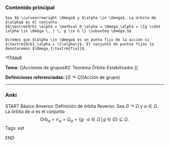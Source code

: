 ### Contenido principal

```ad-Formal
Sea $G \curvearrowright \Omega$ y $\alpha \in \Omega$. La órbita de $\alpha$ es el conjunto
$$\textrm{Orb}_\alpha = \mathcal O_\alpha = \Omega_\alpha = \{g \cdot \alpha \in \Omega \, | \, g \in G \} \subseteq \Omega.$$

Diremos que $\alpha \in \Omega$ es un punto fijo de la acción si $\textrm{Orb}_\alpha = \{\alpha\}$. El conjunto de puntos fijos lo denotaremos $\Omega_{\textrm{fix}}$.
```

^f7dde6

**Tema:** [[Acciones de grupos#2. Teorema Órbita-Estabilizador.]]

**Definiciones referenciadas:**  [$G \curvearrowright \Omega$](Acción de grupo)

---
### Anki

START
Básico
Anverso: Definición de órbita
Reverso: Sea $G \curvearrowright \Omega$ y $\alpha \in \Omega$. La órbita de $\alpha$ es el conjunto
$$\textrm{Orb}_\alpha = \mathcal O_\alpha = \Omega_\alpha = \{g \cdot \alpha \in \Omega \, | \, g \in G \} \subseteq \Omega.$$
Tags: est
<!--ID: 1731931804833-->
END
